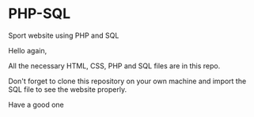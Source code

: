 # PHP-SQL

Sport website using PHP and SQL

Hello again,

All the necessary HTML, CSS, PHP and SQL files are in this repo.

Don't forget to clone this repository on your own machine and import the SQL file to see the website properly.

Have a good one
